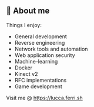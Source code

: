 ## 🔭 About me

Things I enjoy:

 - General development
 - Reverse engineering
 - Network tools and automation
 - Web application security
 - Machine-learning
 - Docker
 - Kinect v2
 - RFC implementations
 - Game development

Visit me @ https://lucca.ferri.sh
